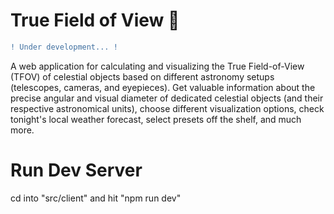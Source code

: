 # True Field of View 🔭

```diff
! Under development... !
```

A web application for calculating and visualizing the True Field-of-View (TFOV) of celestial objects based on different astronomy setups (telescopes, cameras, and eyepieces). Get valuable information about the precise angular and visual diameter of dedicated celestial objects (and their respective astronomical units), choose different visualization options, check tonight's local weather forecast, select presets off the shelf, and much more.

# Run Dev Server

cd into "src/client" and hit "npm run dev"
